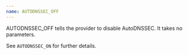 ```yaml
---
name: AUTODNSSEC_OFF
---
```


AUTODNSSEC_OFF tells the provider to disable AutoDNSSEC. It takes no
parameters.

See `AUTODNSSEC_ON` for further details.

